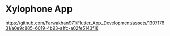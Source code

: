 # Xylophone App


https://github.com/Farwakhan971/Flutter_App_Development/assets/130717631/a0e9c885-6019-4b93-a1fc-a02fe5143f18
